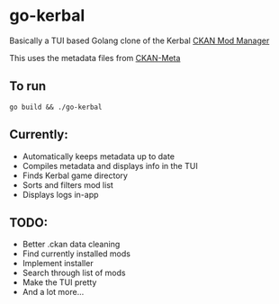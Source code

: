 # go-kerbal
 
Basically a TUI based Golang clone of the Kerbal [CKAN Mod Manager](https://github.com/KSP-CKAN/CKAN)

This uses the metadata files from [CKAN-Meta](https://github.com/KSP-CKAN/CKAN-meta)

## To run
```
go build && ./go-kerbal
```

## Currently:
 * Automatically keeps metadata up to date
 * Compiles metadata and displays info in the TUI
 * Finds Kerbal game directory
 * Sorts and filters mod list
 * Displays logs in-app


## TODO:
 * Better .ckan data cleaning
 * Find currently installed mods
 * Implement installer
 * Search through list of mods
 * Make the TUI pretty
 * And a lot more...
